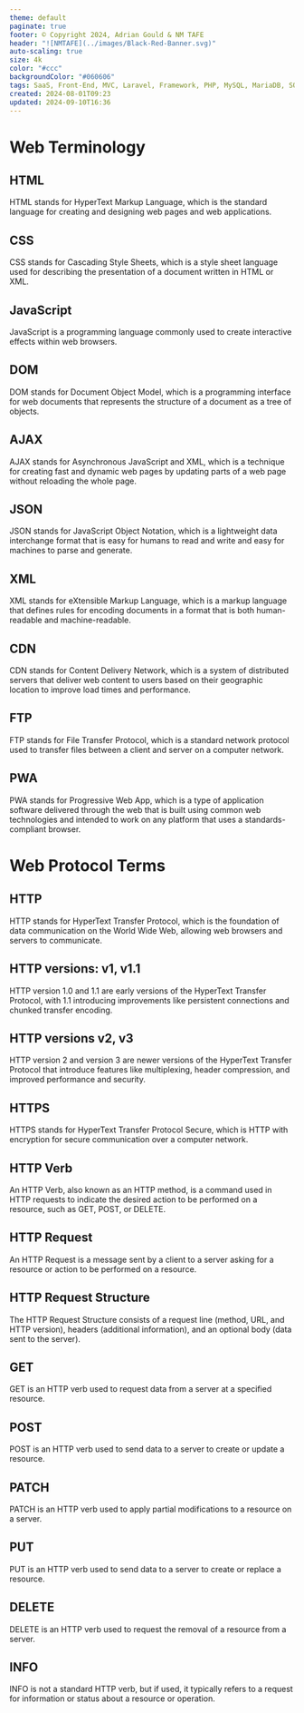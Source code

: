 ```yaml
---
theme: default
paginate: true
footer: © Copyright 2024, Adrian Gould & NM TAFE
header: "![NMTAFE](../images/Black-Red-Banner.svg)"
auto-scaling: true
size: 4k
color: "#ccc"
backgroundColor: "#060606"
tags: SaaS, Front-End, MVC, Laravel, Framework, PHP, MySQL, MariaDB, SQLite, Testing, Unit Testing, Feature Testing, PEST
created: 2024-08-01T09:23
updated: 2024-09-10T16:36
---
```

# Web Terminology

## HTML

HTML stands for HyperText Markup Language, which is the standard language for creating and designing web pages and web applications.

## CSS

CSS stands for Cascading Style Sheets, which is a style sheet language used for describing the presentation of a document written in HTML or XML.

## JavaScript

JavaScript is a programming language commonly used to create interactive effects within web browsers.

## DOM

DOM stands for Document Object Model, which is a programming interface for web documents that represents the structure of a document as a tree of objects.

## AJAX

AJAX stands for Asynchronous JavaScript and XML, which is a technique for creating fast and dynamic web pages by updating parts of a web page without reloading the whole page.

## JSON

JSON stands for JavaScript Object Notation, which is a lightweight data interchange format that is easy for humans to read and write and easy for machines to parse and generate.

## XML

XML stands for eXtensible Markup Language, which is a markup language that defines rules for encoding documents in a format that is both human-readable and machine-readable.

## CDN

CDN stands for Content Delivery Network, which is a system of distributed servers that deliver web content to users based on their geographic location to improve load times and performance.

## FTP

FTP stands for File Transfer Protocol, which is a standard network protocol used to transfer files between a client and server on a computer network.

## PWA

PWA stands for Progressive Web App, which is a type of application software delivered through the web that is built using common web technologies and intended to work on any platform that uses a standards-compliant browser.

# Web Protocol Terms

## HTTP

HTTP stands for HyperText Transfer Protocol, which is the foundation of data communication on the World Wide Web, allowing web browsers and servers to communicate.

## HTTP versions: v1, v1.1

HTTP version 1.0 and 1.1 are early versions of the HyperText Transfer Protocol, with 1.1 introducing improvements like persistent connections and chunked transfer encoding.

## HTTP versions v2, v3

HTTP version 2 and version 3 are newer versions of the HyperText Transfer Protocol that introduce features like multiplexing, header compression, and improved performance and security.

## HTTPS

HTTPS stands for HyperText Transfer Protocol Secure, which is HTTP with encryption for secure communication over a computer network.

## HTTP Verb

An HTTP Verb, also known as an HTTP method, is a command used in HTTP requests to indicate the desired action to be performed on a resource, such as GET, POST, or DELETE.

## HTTP Request

An HTTP Request is a message sent by a client to a server asking for a resource or action to be performed on a resource.

## HTTP Request Structure

The HTTP Request Structure consists of a request line (method, URL, and HTTP version), headers (additional information), and an optional body (data sent to the server).

## GET

GET is an HTTP verb used to request data from a server at a specified resource.

## POST

POST is an HTTP verb used to send data to a server to create or update a resource.

## PATCH

PATCH is an HTTP verb used to apply partial modifications to a resource on a server.

## PUT

PUT is an HTTP verb used to send data to a server to create or replace a resource.

## DELETE

DELETE is an HTTP verb used to request the removal of a resource from a server.

## INFO

INFO is not a standard HTTP verb, but if used, it typically refers to a request for information or status about a resource or operation.